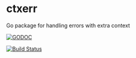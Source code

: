 # ctxerr

Go package for handling errors with extra context

[![GODOC](https://img.shields.io/badge/godoc-reference-blue.svg)](https://godoc.org/github.com/mvndaai/ctxerr)

[![Build
Status](https://travis-ci.org/mvndaai/ctxerr.svg?branch=master)](https://travis-ci.org/mvndaai/ctxerr/)
